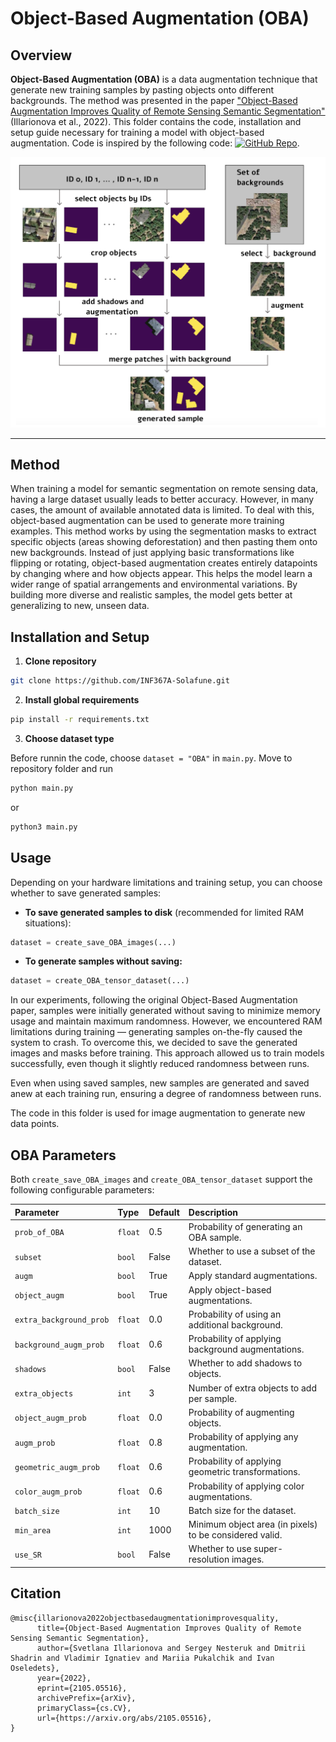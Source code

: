# Object-Based Augmentation (OBA)

## Overview
**Object-Based Augmentation (OBA)** is a data augmentation technique that generate new training samples by pasting objects onto different backgrounds. The method was presented in the paper ["Object-Based Augmentation Improves Quality of Remote Sensing Semantic Segmentation"](https://arxiv.org/pdf/2105.05516) (Illarionova et al., 2022). This folder contains the code, installation and setup guide necessary for training a model with object-based augmentation. Code is inspired by the following code: [![GitHub Repo](https://img.shields.io/badge/GitHub-Repository-blue?logo=github)](https://github.com/LanaLana/satellite_object_augmentation).

![OBA_pipeline](pipeline.png)

---

## Method


When training a model for semantic segmentation on remote sensing data, having a large dataset usually leads to better accuracy. However, in many cases, the amount of available annotated data is limited. To deal with this, object-based augmentation can be used to generate more training examples. This method works by using the segmentation masks to extract specific objects (areas showing deforestation) and then pasting them onto new backgrounds. Instead of just applying basic transformations like flipping or rotating, object-based augmentation creates entirely datapoints by changing where and how objects appear. This helps the model learn a wider range of spatial arrangements and environmental variations. By building more diverse and realistic samples, the model gets better at generalizing to new, unseen data.


## Installation and Setup

1. **Clone repository**

```bash
git clone https://github.com/INF367A-Solafune.git
```

2. **Install global requirements**

```bash
pip install -r requirements.txt
```

3. **Choose dataset type**

Before runnin the code, choose `dataset = "OBA"` in `main.py`. Move to repository folder and run 

```bash
python main.py
```
or 

```bash
python3 main.py
```

## Usage

Depending on your hardware limitations and training setup, you can choose whether to save generated samples:

* **To save generated samples to disk** (recommended for limited RAM situations):

```python
dataset = create_save_OBA_images(...)
```

* **To generate samples without saving:**
```python
dataset = create_OBA_tensor_dataset(...)
```

In our experiments, following the original Object-Based Augmentation paper, samples were initially generated without saving to minimize memory usage and maintain maximum randomness.
However, we encountered RAM limitations during training — generating samples on-the-fly caused the system to crash.
To overcome this, we decided to save the generated images and masks before training. This approach allowed us to train models successfully, even though it slightly reduced randomness between runs.

Even when using saved samples, new samples are generated and saved anew at each training run, ensuring a degree of randomness between runs. 

The code in this folder is used for image augmentation to generate new data points.

## OBA Parameters
Both `create_save_OBA_images` and `create_OBA_tensor_dataset` support the following configurable parameters:


| Parameter | Type | Default | Description |
|:---|:---|:---|:---|
| `prob_of_OBA` | `float` | 0.5 | Probability of generating an OBA sample. |
| `subset` | `bool` | False | Whether to use a subset of the dataset. |
| `augm` | `bool` | True | Apply standard augmentations. |
| `object_augm` | `bool` | True | Apply object-based augmentations. |
| `extra_background_prob` | `float` | 0.0 | Probability of using an additional background. |
| `background_augm_prob` | `float` | 0.6 | Probability of applying background augmentations. |
| `shadows` | `bool` | False | Whether to add shadows to objects. |
| `extra_objects` | `int` | 3 | Number of extra objects to add per sample. |
| `object_augm_prob` | `float` | 0.0 | Probability of augmenting objects. |
| `augm_prob` | `float` | 0.8 | Probability of applying any augmentation. |
| `geometric_augm_prob` | `float` | 0.6 | Probability of applying geometric transformations. |
| `color_augm_prob` | `float` | 0.6 | Probability of applying color augmentations. |
| `batch_size` | `int` | 10 | Batch size for the dataset. |
| `min_area` | `int` | 1000 | Minimum object area (in pixels) to be considered valid. |
| `use_SR` | `bool` | False | Whether to use super-resolution images. |


## Citation

```
@misc{illarionova2022objectbasedaugmentationimprovesquality,
      title={Object-Based Augmentation Improves Quality of Remote Sensing Semantic Segmentation}, 
      author={Svetlana Illarionova and Sergey Nesteruk and Dmitrii Shadrin and Vladimir Ignatiev and Mariia Pukalchik and Ivan Oseledets},
      year={2022},
      eprint={2105.05516},
      archivePrefix={arXiv},
      primaryClass={cs.CV},
      url={https://arxiv.org/abs/2105.05516}, 
}
```
